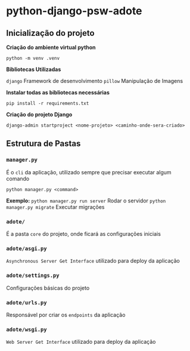 # python-django-psw-adote

## Inicialização do projeto

**Criação do ambiente virtual python**

`python -m venv .venv`

**Bibliotecas Utilizadas**

`django` Framework de desenvolvimento
`pillow` Manipulação de Imagens

**Instalar todas as bibliotecas necessárias**

`pip install -r requirements.txt`

**Criação do projeto Django**

`django-admin startproject <nome-projeto> <caminho-onde-sera-criado>`

## Estrutura de Pastas

### `manager.py`
É o `cli` da aplicação, utilizado sempre que precisar executar algum comando

`python manager.py <command>`

**Exemplo:**
`python manager.py run server` Rodar o servidor
`python manager.py migrate` Executar migrações

### `adote/`
É a pasta `core` do projeto, onde ficará as configurações iniciais

### `adote/asgi.py`
`Asynchronous Server Get Interface` utilizado para deploy da aplicação

### `adote/settings.py`
Configurações básicas do projeto

### `adote/urls.py`
Responsável por criar os `endpoints` da aplicação

### `adote/wsgi.py`
`Web Server Get Interface` utilizado para deploy da aplicação
